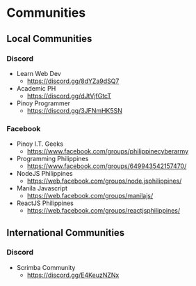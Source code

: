 # Communities

## Local Communities

### Discord

- Learn Web Dev
  - <https://discord.gg/8dYZa9dSQ7>
- Academic PH
  - <https://discord.gg/dJtVjfGtcT>
- Pinoy Programmer
  - <https://discord.gg/3JFNmHK5SN>

### Facebook

- Pinoy I.T. Geeks
  - <https://www.facebook.com/groups/philippinecyberarmy>
- Programming Philippines
  - <https://www.facebook.com/groups/649943542157470/>
- NodeJS Philippines
  - <https://web.facebook.com/groups/node.jsphilippines/>
- Manila Javascript
  - <https://web.facebook.com/groups/manilajs/>
- ReactJS Philippines
  - <https://web.facebook.com/groups/reactjsphilippines/>

## International Communities

### Discord

- Scrimba Community
  - <https://discord.gg/E4KeuzNZNx>